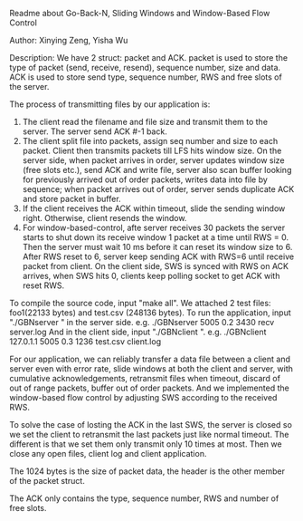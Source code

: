 Readme about Go-Back-N, Sliding Windows and Window-Based Flow Control

Author:
Xinying Zeng, Yisha Wu

Description:
We have 2 struct: packet and ACK. packet is used to store the type of packet (send, receive, resend), sequence number, size and data. ACK is used to store send type, sequence number, RWS and free slots of the server.

The process of transmitting files by our application is:
1. The client read the filename and file size and transmit them to the server. The server send ACK #-1 back.
2. The client split file into packets, assign seq number and size to each packet. Client then transmits packets till LFS hits window size. On the server side, when packet arrives in order, server updates window size (free slots etc.), send ACK and write file, server also scan buffer looking for previously arrived out of order packets, writes data into file by sequence; when packet arrives out of order, server sends duplicate ACK and store packet in buffer.
3. If the client receives the ACK within timeout, slide the sending window right. Otherwise, client resends the window.
4. For window-based-control, afte server receives 30 packets the server starts to shut down its receive window 1 packet at a time until RWS = 0. Then the server must wait 10 ms before it can reset its window size to 6. After RWS reset to 6, server keep sending ACK with RWS=6 until receive packet from client. On the client side, SWS is synced with RWS on ACK arrives, when SWS hits 0, clients keep polling socket to get ACK with reset RWS. 

To compile the source code, input "make all".
We attached 2 test files: foo1(22133 bytes) and test.csv (248136 bytes).
To run the application, input "./GBNserver <port number> <error rate> <seed> <recv filename> <recv log name>" in the server side. 
e.g. ./GBNserver 5005 0.2 3430 recv server.log
And in the client side, input "./GBNclient <server IP> <port number> <error rate> <seed> <send filename> <send log name>".
e.g. ./GBNclient 127.0.1.1 5005 0.3 1236 test.csv client.log

For our application, we can reliably transfer a data file between a client and server even with error rate, slide windows at both the client and server, with cumulative acknowledgements, retransmit files when timeout, discard of out of range packets, buffer out of order packets. And we implemented the window-based flow control by adjusting SWS according to the received RWS.

To solve the case of losting the ACK in the last SWS, the server is closed so we set the client to retransmit the last packets just like normal timeout. The different is that we set them only transmit only 10 times at most. Then we close any open files, client log and client application. 

The 1024 bytes is the size of packet data, the header is the other member of the packet struct.

The ACK only contains the type, sequence number, RWS and number of free slots.
